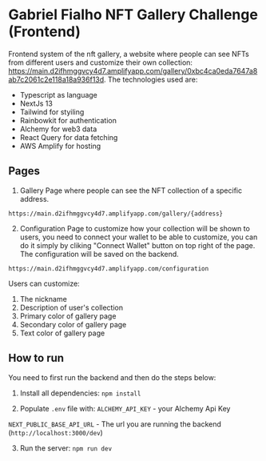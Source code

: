 # Gabriel Fialho NFT Gallery Challenge (Frontend)

Frontend system of the nft gallery, a website where people can see NFTs from different users and customize their own collection: https://main.d2ifhmggvcy4d7.amplifyapp.com/gallery/0xbc4ca0eda7647a8ab7c2061c2e118a18a936f13d. The technologies used are:

- Typescript as language
- NextJs 13
- Tailwind for styiling
- Rainbowkit for authentication
- Alchemy for web3 data
- React Query for data fetching
- AWS Amplify for hosting

## Pages

1. Gallery
   Page where people can see the NFT collection of a specific address.

`https://main.d2ifhmggvcy4d7.amplifyapp.com/gallery/{address}`

2. Configuration
   Page to customize how your collection will be shown to users, you need to connect your wallet to be able to customize, you can do it simply by cliking "Connect Wallet" button on top right of the page.
   The configuration will be saved on the backend.

`https://main.d2ifhmggvcy4d7.amplifyapp.com/configuration`

Users can customize:

1. The nickname
2. Description of user's collection
3. Primary color of gallery page
4. Secondary color of gallery page
5. Text color of gallery page

## How to run

You need to first run the backend and then do the steps below:

1. Install all dependencies:
   `npm install`

2. Populate `.env` file with:
   `ALCHEMY_API_KEY` - your Alchemy Api Key

`NEXT_PUBLIC_BASE_API_URL` - The url you are running the backend (`http://localhost:3000/dev`)

3. Run the server:
   `npm run dev`
